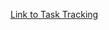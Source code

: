 

[Link to Task Tracking](https://github.ncsu.edu/bbdeshpa/csc510-project/blob/master/WORKSHEET.md)
